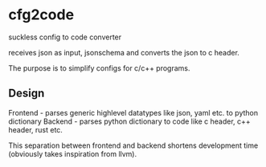 # cfg2code

suckless config to code converter

receives json as input, jsonschema and converts the json to c header.

The purpose is to simplify configs for c/c++ programs.

## Design

Frontend - parses generic highlevel datatypes like json, yaml etc. to python dictionary
Backend  - parses python dictionary to code like c header, c++ header, rust etc.

This separation between frontend and backend shortens development time (obviously takes inspiration from llvm).
